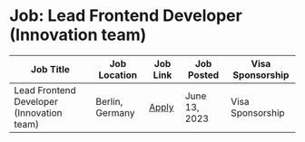 # Job: Lead Frontend Developer (Innovation team)

| Job Title | Job Location | Job Link | Job Posted | Visa Sponsorship |
| --- | --- | --- | --- | --- |
| Lead Frontend Developer (Innovation team) | Berlin, Germany | [Apply](https://careers.instapro.group/o/lead-frontend-developer-innovation-team-3) | June 13, 2023 | Visa Sponsorship |

